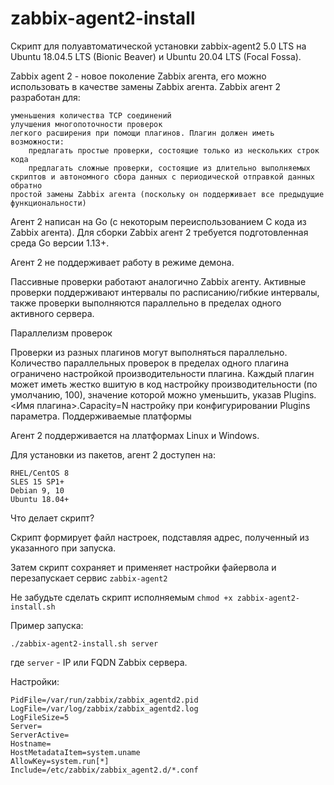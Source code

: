 
# zabbix-agent2-install
Скрипт для полуавтоматической установки zabbix-agent2 5.0 LTS на Ubuntu 18.04.5 LTS (Bionic Beaver) и Ubuntu 20.04 LTS (Focal Fossa).

Zabbix agent 2 - новое поколение Zabbix агента, его можно использовать в качестве замены Zabbix агента. Zabbix агент 2 разработан для:

    уменьшения количества TCP соединений
    улучшения многопоточности проверок
    легкого расширения при помощи плагинов. Плагин должен иметь возможности:
        предлагать простые проверки, состоящие только из нескольких строк кода
        предлагать сложные проверки, состоящие из длительно выполняемых скриптов и автономного сбора данных с периодической отправкой данных обратно
    простой замены Zabbix агента (поскольку он поддерживает все предыдущие функциональности)

Агент 2 написан на Go (с некоторым переиспользованием C кода из Zabbix агента). Для сборки Zabbix агент 2 требуется подготовленная среда Go версии 1.13+.

Агент 2 не поддерживает работу в режиме демона.

Пассивные проверки работают аналогично Zabbix агенту. Активные проверки поддерживают интервалы по расписанию/гибкие интервалы, также проверки выполняются параллельно в пределах одного активного сервера.

Параллелизм проверок

Проверки из разных плагинов могут выполняться параллельно. Количество параллельных проверок в пределах одного плагина ограничено настройкой производительности плагина. Каждый плагин может иметь жестко вшитую в код настройку производительности (по умолчанию, 100), значение которой можно уменьшить, указав Plugins.<Имя плагина>.Capacity=N настройку при конфигурировании Plugins параметра.
Поддерживаемые платформы

Агент 2 поддерживается на ллатформах Linux и Windows.

Для установки из пакетов, агент 2 доступен на:

    RHEL/CentOS 8
    SLES 15 SP1+
    Debian 9, 10
    Ubuntu 18.04+


Что делает скрипт?

Скрипт формирует файл настроек, подставляя адрес, полученный из указанного при запуска.

Затем скрипт сохраняет и применяет настройки файервола и перезапускает сервис `zabbix-agent2`

Не забудьте сделать скрипт исполняемым `chmod +x zabbix-agent2-install.sh`

Пример запуска:

    ./zabbix-agent2-install.sh server

где `server` - IP или FQDN Zabbix сервера.

Настройки:

    PidFile=/var/run/zabbix/zabbix_agentd2.pid
    LogFile=/var/log/zabbix/zabbix_agentd2.log
    LogFileSize=5
    Server=
    ServerActive=
    Hostname=
	HostMetadataItem=system.uname
    AllowKey=system.run[*]
    Include=/etc/zabbix/zabbix_agent2.d/*.conf
